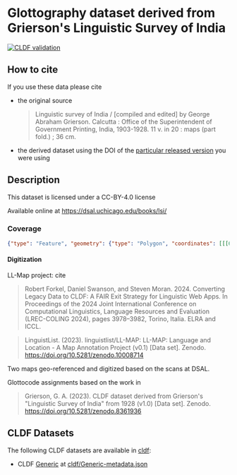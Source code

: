 # Glottography dataset derived from Grierson's Linguistic Survey of India

[![CLDF validation](https://github.com/Glottography/grierson1903lsi/workflows/CLDF-validation/badge.svg)](https://github.com/Glottography/grierson1903lsi/actions?query=workflow%3ACLDF-validation)

## How to cite

If you use these data please cite
- the original source
  > Linguistic survey of India / [compiled and edited] by George Abraham Grierson. Calcutta : Office of the Superintendent of Government Printing, India, 1903-1928. 11 v. in 20 : maps (part fold.) ; 36 cm.
- the derived dataset using the DOI of the [particular released version](../../releases/) you were using

## Description


This dataset is licensed under a CC-BY-4.0 license

Available online at https://dsal.uchicago.edu/books/lsi/




### Coverage

```geojson
{"type": "Feature", "geometry": {"type": "Polygon", "coordinates": [[[61.1, 7.8], [61.1, 38.6], [101.2, 38.6], [101.2, 7.8], [61.1, 7.8]]]}, "properties": {}}
```


#### Digitization

LL-Map project: cite 

> Robert Forkel, Daniel Swanson, and Steven Moran. 2024. Converting Legacy Data to CLDF: A FAIR Exit Strategy for Linguistic Web Apps. In Proceedings of the 2024 Joint International Conference on Computational Linguistics, Language Resources and Evaluation (LREC-COLING 2024), pages 3978–3982, Torino, Italia. ELRA and ICCL.
 
> LinguistList. (2023). linguistlist/LL-MAP: LL-MAP: Language and Location - A Map Annotation Project (v0.1) [Data set]. Zenodo. https://doi.org/10.5281/zenodo.10008714

Two maps geo-referenced and digitized based on the scans at DSAL.

Glottocode assignments based on the work in

> Grierson, G. A. (2023). CLDF dataset derived from Grierson's "Linguistic Survey of India" from 1928 (v1.0) [Data set]. Zenodo. https://doi.org/10.5281/zenodo.8361936


## CLDF Datasets

The following CLDF datasets are available in [cldf](cldf):

- CLDF [Generic](https://github.com/cldf/cldf/tree/master/modules/Generic) at [cldf/Generic-metadata.json](cldf/Generic-metadata.json)